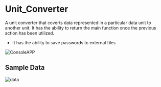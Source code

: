 # Unit_Converter
A unit converter that coverts data represented in a particular data unit to another unit.
It has the ability to return the main function once the previous action has been utilized.
- It has the ability to save passwords to external files

![ConsoleAPP](https://user-images.githubusercontent.com/18760267/167248669-4c96b630-5bb1-40d5-9173-a540847e6932.PNG)
## Sample Data
![data](https://user-images.githubusercontent.com/18760267/210201226-093b36ab-704b-4712-b287-95834766efe2.JPG)
